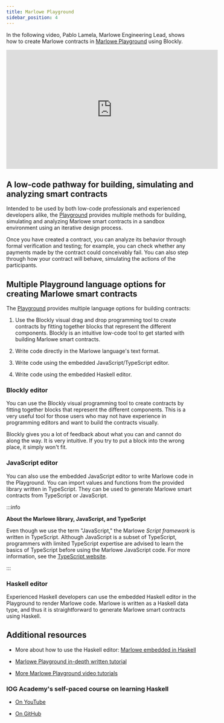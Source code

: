 ```yaml
---
title: Marlowe Playground
sidebar_position: 4
---
```


In the following video, Pablo Lamela, Marlowe Engineering Lead, shows how to create Marlowe contracts in [Marlowe Playground](https://play.marlowe-finance.io/#/) using Blockly. 

<iframe width="560" height="315" src="https://www.youtube.com/embed/EgCqG0hPmwc" title="YouTube video player" frameborder="0" allow="accelerometer; autoplay; clipboard-write; encrypted-media; gyroscope; picture-in-picture; web-share" allowfullscreen = "true"></iframe>

## A low-code pathway for building, simulating and analyzing smart contracts

Intended to be used by both low-code professionals and experienced developers alike, the [Playground](https://play.marlowe-finance.io) provides multiple methods for building, simulating and analyzing Marlowe smart contracts in a sandbox environment using an iterative design process. 

Once you have created a contract, you can analyze its behavior through formal verification and testing; for example, you can check whether any payments made by the contract could conceivably fail. You can also step through how your contract will behave, simulating the actions of the participants.

## Multiple Playground language options for creating Marlowe smart contracts

The [Playground](https://play.marlowe-finance.io/#/) provides multiple language options for building contracts: 

1. Use the Blockly visual drag and drop programming tool to create contracts by fitting together blocks that represent the different components. Blockly is an intuitive low-code tool to get started with building Marlowe smart contracts. 

2. Write code directly in the Marlowe language's text format.

3. Write code using the embedded JavaScript/TypeScript editor. 

4. Write code using the embedded Haskell editor. 


### Blockly editor

You can use the Blockly visual programming tool to create contracts by fitting together blocks that represent the different components. This is a very useful tool for those users who may not have experience in programming editors and want to build the contracts visually.

Blockly gives you a lot of feedback about what you can and cannot do along the way. It is very intuitive. If you try to put a block into the wrong place, it simply won't fit. 

### JavaScript editor

You can also use the embedded JavaScript editor to write Marlowe code in the Playground. You can import values and functions from the provided library written in TypeScript. They can be used to generate Marlowe smart contracts from TypeScript or JavaScript. 

:::info

**About the Marlowe library, JavaScript, and TypeScript**

Even though we use the term "JavaScript," the Marlowe *Script framework* is written in TypeScript. Although JavaScript is a subset of TypeScript, programmers with limited TypeScript expertise are advised to learn the basics of TypeScript before using the Marlowe JavaScript code. For more information, see the [TypeScript website](https://www.typescriptlang.org/). 

:::

### Haskell editor

Experienced Haskell developers can use the embedded Haskell editor in the Playground to render Marlowe code. Marlowe is written as a Haskell data type, and thus it is straightforward to generate Marlowe smart contracts using Haskell.

## Additional resources 

* More about how to use the Haskell editor: [Marlowe embedded in Haskell](tutorials/embedded-marlowe.md) 

* [Marlowe Playground in-depth written tutorial](../tutorials/playground-overview.md)

* [More Marlowe Playground video tutorials](tutorials/video-tutorials-index.md#marlowe-playground-tutorials)

### IOG Academy's self-paced course on learning Haskell

* [On YouTube](https://youtu.be/pkU8eiNZipQ)

* [On GitHub](https://github.com/input-output-hk/haskell-course)
